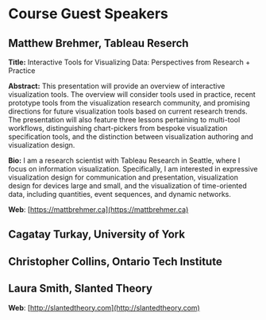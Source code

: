 # Course Guest Speakers


## Matthew Brehmer, Tableau Reserch

**Title:** Interactive Tools for Visualizing Data: Perspectives from Research + Practice

**Abstract:** This presentation will provide an overview of interactive visualization tools. The overview will consider tools used in practice, recent prototype tools from the visualization research community, and promising directions for future visualization tools based on current research trends. The presentation will also feature three lessons pertaining to multi-tool workflows, distinguishing chart-pickers from bespoke visualization specification tools, and the distinction between visualization authoring and visualization design.

**Bio:** I am a research scientist with Tableau Research in Seattle, where I focus on information visualization. Specifically, I am interested in expressive visualization design for communication and presentation, visualization design for devices large and small, and the visualization of time-oriented data, including quantities, event sequences, and dynamic networks.

**Web**: [https://mattbrehmer.ca](https://mattbrehmer.ca)


## Cagatay Turkay, University of York
<!--
**Title:** 
**Abstract:** 
**Bio:** 
**Web**: 
-->

## Christopher Collins, Ontario Tech Institute
<!--
**Title:** 
**Abstract:** 
**Bio:** 
**Web**: 
-->

## Laura Smith, Slanted Theory
<!--
**Title:** 
**Abstract:** 
**Bio:** 
-->
**Web**: [http://slantedtheory.com](http://slantedtheory.com)

